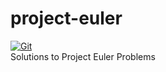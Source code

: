# project-euler

[![Git](https://app.soluble.cloud/api/v1/public/badges/43820017-7be6-4db8-9469-d1e2d138f679.svg?orgId=498499820349)](https://app.soluble.cloud/repos/details/github.com/jeffkwiat/project-euler?orgId=498499820349)  
Solutions to Project Euler Problems
